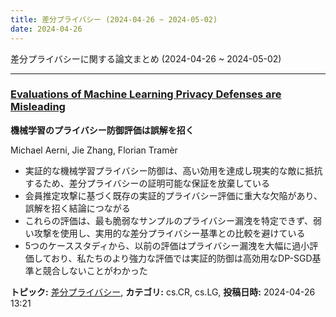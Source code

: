 ```yaml
---
title: 差分プライバシー (2024-04-26 ~ 2024-05-02)
date: 2024-04-26
---
```


差分プライバシーに関する論文まとめ (2024-04-26 ~ 2024-05-02)


- - -

### [Evaluations of Machine Learning Privacy Defenses are Misleading](http://arxiv.org/abs/2404.17399)

**機械学習のプライバシー防御評価は誤解を招く**

Michael Aerni, Jie Zhang, Florian Tramèr

- 実証的な機械学習プライバシー防御は、高い効用を達成し現実的な敵に抵抗するため、差分プライバシーの証明可能な保証を放棄している
- 会員推定攻撃に基づく既存の実証的プライバシー評価に重大な欠陥があり、誤解を招く結論につながる
- これらの評価は、最も脆弱なサンプルのプライバシー漏洩を特定できず、弱い攻撃を使用し、実用的な差分プライバシー基準との比較を避けている
- 5つのケーススタディから、以前の評価はプライバシー漏洩を大幅に過小評価しており、私たちのより強力な評価では実証的防御は高効用なDP-SGD基準と競合しないことがわかった



**トピック:** [差分プライバシー](../../dp), **カテゴリ:** cs.CR, cs.LG, **投稿日時:** 2024-04-26 13:21
